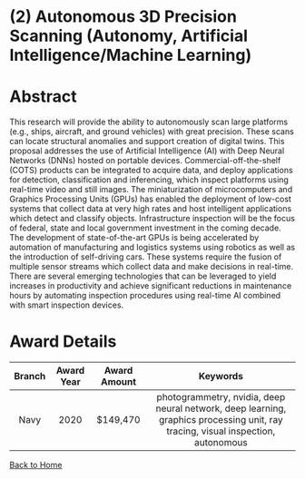 
(2) Autonomous 3D Precision Scanning (Autonomy, Artificial Intelligence/Machine Learning)
=========================================================================================

# Abstract


This research will provide the ability to autonomously scan large platforms (e.g., ships, aircraft, and ground vehicles) with great precision. These scans can locate structural anomalies and support creation of digital twins. This proposal addresses the use of Artificial Intelligence (AI) with Deep Neural Networks (DNNs) hosted on portable devices. Commercial-off-the-shelf (COTS) products can be integrated to acquire data, and deploy applications for detection, classification and inferencing, which inspect platforms using real-time video and still images. The miniaturization of microcomputers and Graphics Processing Units (GPUs) has enabled the deployment of low-cost systems that collect data at very high rates and host intelligent applications which detect and classify objects. Infrastructure inspection will be the focus of federal, state and local government investment in the coming decade. The development of state-of-the-art GPUs is being accelerated by automation of manufacturing and logistics systems using robotics as well as the introduction of self-driving cars. These systems require the fusion of multiple sensor streams which collect data and make decisions in real-time. There are several emerging technologies that can be leveraged to yield increases in productivity and achieve significant reductions in maintenance hours by automating inspection procedures using real-time AI combined with smart inspection devices.  

# Award Details

|Branch|Award Year|Award Amount|Keywords|
| :---: | :---: | :---: | :---: |
|Navy|2020|$149,470|photogrammetry, nvidia, deep neural network, deep learning, graphics processing unit, ray tracing, visual inspection, autonomous|
  
  


[Back to Home](https://github.com/chrischow/dod_sbir_awards/JH/#2198)
